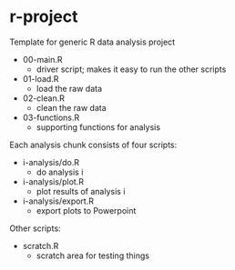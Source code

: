 # r-project
Template for generic R data analysis project

* 00-main.R
    + driver script; makes it easy to run the other scripts
* 01-load.R
    + load the raw data
* 02-clean.R
    + clean the raw data
* 03-functions.R
    + supporting functions for analysis

Each analysis chunk consists of four scripts:

* i-analysis/do.R
    + do analysis i
* i-analysis/plot.R
    + plot results of analysis i
* i-analysis/export.R
    + export plots to Powerpoint

Other scripts:

* scratch.R
    + scratch area for testing things


